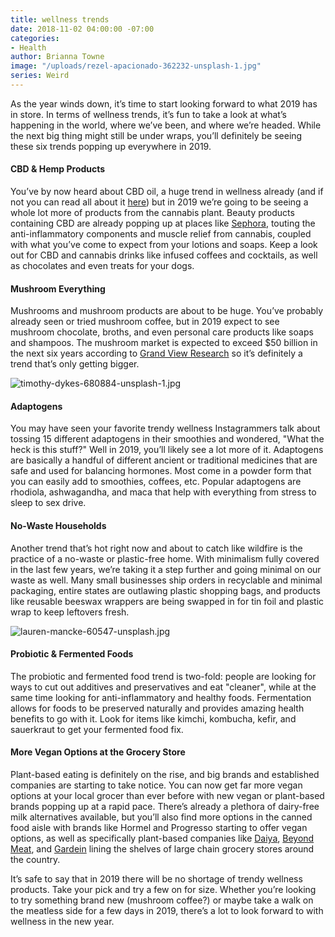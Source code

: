 ```yaml
---
title: wellness trends
date: 2018-11-02 04:00:00 -07:00
categories:
- Health
author: Brianna Towne
image: "/uploads/rezel-apacionado-362232-unsplash-1.jpg"
series: Weird
---
```


As the year winds down, it’s time to start looking forward to what 2019 has in store. In terms of wellness trends, it’s fun to take a look at what’s happening in the world, where we’ve been, and where we’re headed. While the next big thing might still be under wraps, you’ll definitely be seeing these six trends popping up everywhere in 2019.

#### CBD & Hemp Products 

You’ve by now heard about CBD oil, a huge trend in wellness already (and if not you can read all about it [here](https://yellowco.co/blog/2018/10/22/cbd-oil-what-to-look-for/)) but in 2019 we’re going to be seeing a whole lot more of products from the cannabis plant. Beauty products containing CBD are already popping up at places like [Sephora](https://www.sephora.com/product/high-cbd-formula-body-lotion-P438374), touting the anti-inflammatory components and muscle relief from cannabis, coupled with what you’ve come to expect from your lotions and soaps. Keep a look out for CBD and cannabis drinks like infused coffees and cocktails, as well as chocolates and even treats for your dogs.

#### Mushroom Everything  

Mushrooms and mushroom products are about to be huge. You’ve probably already seen or tried mushroom coffee, but in 2019 expect to see mushroom chocolate, broths, and even personal care products like soaps and shampoos. The mushroom market is expected to exceed $50 billion in the next six years according to [Grand View Research](https://www.grandviewresearch.com/industry-analysis/mushroom-market) so it’s definitely a trend that’s only getting bigger.

![timothy-dykes-680884-unsplash-1.jpg](/uploads/timothy-dykes-680884-unsplash-1.jpg)

#### Adaptogens 

You may have seen your favorite trendy wellness Instagrammers talk about tossing 15 different adaptogens in their smoothies and wondered, "What the heck is this stuff?" Well in 2019, you’ll likely see a lot more of it. Adaptogens are basically a handful of different ancient or traditional medicines that are safe and used for balancing hormones. Most come in a powder form that you can easily add to smoothies, coffees, etc. Popular adaptogens are rhodiola, ashwagandha, and maca that help with everything from stress to sleep to sex drive. 

#### No-Waste Households 

Another trend that’s hot right now and about to catch like wildfire is the practice of a no-waste or plastic-free home. With minimalism fully covered in the last few years, we’re taking it a step further and going minimal on our waste as well. Many small businesses ship orders in recyclable and minimal packaging, entire states are outlawing plastic shopping bags, and products like reusable beeswax  wrappers are being swapped in for tin foil and plastic wrap to keep leftovers fresh. 

![lauren-mancke-60547-unsplash.jpg](/uploads/lauren-mancke-60547-unsplash.jpg)

#### Probiotic & Fermented Foods 

The probiotic and fermented food trend is two-fold: people are looking for ways to cut out additives and preservatives and eat "cleaner", while at the same time looking for anti-inflammatory and healthy foods. Fermentation allows for foods to be preserved naturally and provides amazing health benefits to go with it. Look for items like kimchi, kombucha, kefir, and sauerkraut to get your fermented food fix.

#### More Vegan Options at the Grocery Store

Plant-based eating is definitely on the rise, and big brands and established companies are starting to take notice. You can now get far more vegan options at your local grocer than ever before with new vegan or plant-based brands popping up at a rapid pace. There’s already a plethora of dairy-free milk alternatives available, but you’ll also find more options in the canned food aisle with brands like Hormel and Progresso starting to offer vegan options, as well as specifically plant-based companies like [Daiya](https://daiyafoods.com/), [Beyond Meat](https://beyondmeat.com/), and [Gardein](https://www.gardein.com/) lining the shelves of large chain grocery stores around the country. 

It’s safe to say that in 2019 there will be no shortage of trendy wellness products. Take your pick and try a few on for size. Whether you’re looking to try something brand new (mushroom coffee?) or maybe take a walk on the meatless side for a few days in 2019, there’s a lot to look forward to with wellness in the new year. 